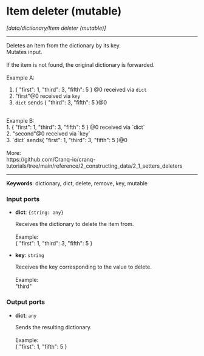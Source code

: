 # Item deleter (mutable)

_[data/dictionary/Item deleter (mutable)]_

---

Deletes an item from the dictionary by its key.<br>
Mutates input.<br>
<br>
If the item is not found, the original dictionary is forwarded.<br>
<br>
Example A:<br>
1. { "first": 1, "third": 3, "fifth": 5 } @0 received via `dict`<br>
2. "first"@0 received via `key`<br>
3. `dict` sends { "third": 3, "fifth": 5 }@0<br>
<br>
Example B:<br>
1. { "first": 1, "third": 3, "fifth": 5 } @0 received via `dict`<br>
2. "second"@0 received via `key`<br>
3. `dict` sends{ "first": 1, "third": 3, "fifth": 5 }@0<br>
<br>
More:<br>
https://github.com/Cranq-io/cranq-tutorials/tree/main/reference/2_constructing_data/2_1_setters_deleters<br>

---

__Keywords__: dictionary, dict, delete, remove, key, mutable

### Input ports

* __dict__: ` {string: any} `


    Receives the dictionary to delete the item from.<br>
    <br>
    Example:<br>
    { "first": 1, "third": 3, "fifth": 5 }<br>


* __key__: ` string `


    Receives the key corresponding to the value to delete.<br>
    <br>
    Example:<br>
    "third"<br>

### Output ports

* __dict__: ` any `


    Sends the resulting dictionary.<br>
    <br>
    Example:<br>
    { "first": 1, "fifth": 5 }<br>

